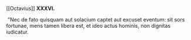 [[Octavius]] **XXXVI.**

 "Nec de fato quisquam aut solacium captet aut excuset eventum: sit sors fortunae, mens tamen libera est, et ideo actus hominis, non dignitas iudicatur.